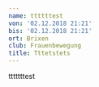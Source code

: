 ```yaml
---
name: ttttttest
von: '02.12.2018 21:21'
bis: '02.12.2018 21:21'
ort: Brixen
club: Frauenbewegung
title: Tttetstets
---
```

tttttttest
